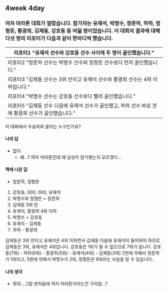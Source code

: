 ## 4week 4day

### 여자 마라톤 대회가 열렸습니다. 참가자는 유재석, 박명수, 정준하, 하하, 정형돈, 황광희, 김제동, 강호동 등 여덞 명이었습니다. 이 대회의 결과에 대해 다섯 명의 리포터가 다음과 같이 한마디씩 했습니다.

| 리포터1 "유재석 선수와 강호동 선수 사이에 두 명이 골인했습니다." |
| ------------------------------------------------------------ |
| 리포터2 "정준하 선수는 박명수 선수와 정형돈 선수보다 먼저 골인했습니다." |
| 리포터3 "김제동 선수는 3위 안이고 유재석 선수와 황광희 선수는 4위 이하입니다." |
| 리포터4 "박명수 선수는 강호동 선수보다 빨리 골인했습니다."   |
| 리포터5 "김제동 선수 다음에 유재석 선수가 골인했고, 하하 선수 바로 전에 황광희 선수가 골인했습니다." |

이 대화에서 우숭자와 꼴지는 누구인가요?

#### 나의 답

- 없다
  - 왜...? 여자 마라톤인데 왜 남성이 참가했는지 모르겠다...

#### 책에 나온 답

- 정준하, 정형돈

1. 강호동, 000, 000, 유재석 
2. 박명수와 정형돈 < 정준하
3. 김제동 3위 안
4. 유재석, 황광희 4위 이하
5. 박명수 < 강호동 
6. 유재석 - 김제동
7. 하하 - 황광희

김제동은 3위 안이고 유재석은 4위 이하면서 김제동 다음에 유재석이 들어와야 하므로 김제동은 3위, 유재석은 4위입니다. 강호동은 1위가 될 수 없으므로 7위가 됩니다. 강호동(7위) - 하하(6위) - 황광희(5위) - 유재석(4위) - 김제동(3위) 2번에 의해서 정준하가 1위이고, 5번에 의해서 박명수가 2위, 정형돈은 8위라는 사실을 알 수 있습니다..

#### 나의 생각

- 뭐야...그럼 맨처음에 여자 마라톤이라는건 구라얌...?